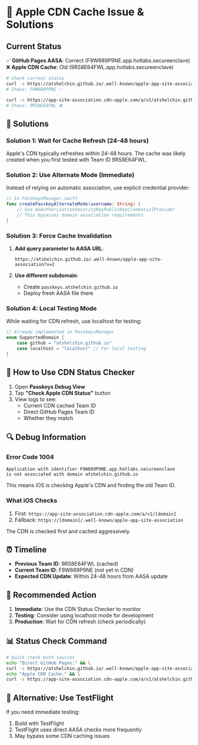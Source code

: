 # 🚨 Apple CDN Cache Issue & Solutions

## Current Status

✅ **GitHub Pages AASA**: Correct (F9W689P9NE.app.hotlabs.secureenclave)
❌ **Apple CDN Cache**: Old (9RS8E64FWL.app.hotlabs.secureenclave)

```bash
# Check current status
curl -s https://atshelchin.github.io/.well-known/apple-app-site-association
# Shows: F9W689P9NE ✅

curl -s https://app-site-association.cdn-apple.com/a/v1/atshelchin.github.io
# Shows: 9RS8E64FWL ❌
```

## 🔧 Solutions

### Solution 1: Wait for Cache Refresh (24-48 hours)
Apple's CDN typically refreshes within 24-48 hours. The cache was likely created when you first tested with Team ID 9RS8E64FWL.

### Solution 2: Use Alternate Mode (Immediate)
Instead of relying on automatic association, use explicit credential provider:

```swift
// In PasskeysManager.swift
func createPasskeyAlternateMode(username: String) {
    // Use ASAuthorizationSecurityKeyPublicKeyCredentialProvider
    // This bypasses domain association requirements
}
```

### Solution 3: Force Cache Invalidation
1. **Add query parameter to AASA URL**:
   ```
   https://atshelchin.github.io/.well-known/apple-app-site-association?v=2
   ```

2. **Use different subdomain**:
   - Create `passkeys.atshelchin.github.io`
   - Deploy fresh AASA file there

### Solution 4: Local Testing Mode
While waiting for CDN refresh, use localhost for testing:

```swift
// Already implemented in PasskeysManager
enum SupportedDomain {
    case github = "atshelchin.github.io"
    case localhost = "localhost" // For local testing
}
```

## 📱 How to Use CDN Status Checker

1. Open **Passkeys Debug View**
2. Tap **"Check Apple CDN Status"** button
3. View logs to see:
   - Current CDN cached Team ID
   - Direct GitHub Pages Team ID
   - Whether they match

## 🔍 Debug Information

### Error Code 1004
```
Application with identifier F9W689P9NE.app.hotlabs.secureenclave 
is not associated with domain atshelchin.github.io
```

This means iOS is checking Apple's CDN and finding the old Team ID.

### What iOS Checks
1. First: `https://app-site-association.cdn-apple.com/a/v1/[domain]`
2. Fallback: `https://[domain]/.well-known/apple-app-site-association`

The CDN is checked first and cached aggressively.

## ⏰ Timeline

- **Previous Team ID**: 9RS8E64FWL (cached)
- **Current Team ID**: F9W689P9NE (not yet in CDN)
- **Expected CDN Update**: Within 24-48 hours from AASA update

## 🎯 Recommended Action

1. **Immediate**: Use the CDN Status Checker to monitor
2. **Testing**: Consider using localhost mode for development
3. **Production**: Wait for CDN refresh (check periodically)

## 📊 Status Check Command

```bash
# Quick check both sources
echo "Direct GitHub Pages:" && \
curl -s https://atshelchin.github.io/.well-known/apple-app-site-association | grep -o '[A-Z0-9]*\.app\.hotlabs\.secureenclave' && \
echo "Apple CDN Cache:" && \
curl -s https://app-site-association.cdn-apple.com/a/v1/atshelchin.github.io | grep -o '[A-Z0-9]*\.app\.hotlabs\.secureenclave'
```

## 🔄 Alternative: Use TestFlight

If you need immediate testing:
1. Build with TestFlight
2. TestFlight uses direct AASA checks more frequently
3. May bypass some CDN caching issues